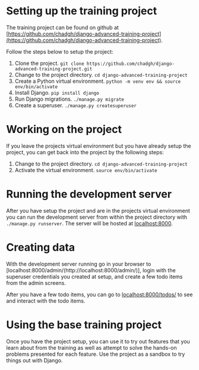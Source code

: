 # Setting up the training project

The training project can be found on github at [https://github.com/chadgh/django-advanced-training-project](https://github.com/chadgh/django-advanced-training-project).

Follow the steps below to setup the project:

1. Clone the project. `git clone https://github.com/chadgh/django-advanced-training-project.git`
2. Change to the project directory. `cd django-advanced-training-project`
3. Create a Python virtual environment. `python -m venv env && source env/bin/activate`
4. Install Django. `pip install django`
5. Run Django migrations. `./manage.py migrate`
6. Create a superuser. `./manage.py createsuperuser`

# Working on the project

If you leave the projects virtual environment but you have already setup the project, you can get back into the project by the following steps:

1. Change to the project directory. `cd django-advanced-training-project`
2. Activate the virtual environment. `source env/bin/activate`

# Running the development server

After you have setup the project and are in the projects virtual environment you can run the development server from within the project directory with `./manage.py runserver`. The server will be hosted at [localhost:8000](http://localhost:8000).

# Creating data

With the development server running go in your browser to [localhost:8000/admin/(http://localhost:8000/admin/)], login with the superuser credentials you created at setup, and create a few todo items from the admin screens.

After you have a few todo items, you can go to [localhost:8000/todos/](http://localhost:8000/todos/) to see and interact with the todo items.

# Using the base training project

Once you have the project setup, you can use it to try out features that you learn about from the training as well as attempt to solve the hands-on problems presented for each feature. Use the project as a sandbox to try things out with Django. 
